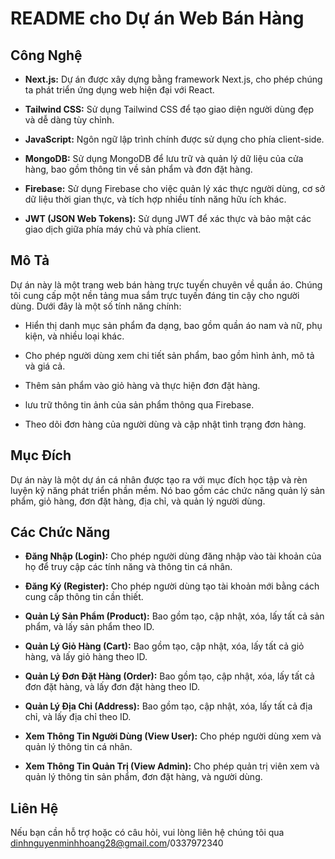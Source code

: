 # README cho Dự án Web Bán Hàng

## Công Nghệ

-   **Next.js:** Dự án được xây dựng bằng framework Next.js, cho phép chúng ta phát triển ứng dụng web hiện đại với React.

-   **Tailwind CSS:** Sử dụng Tailwind CSS để tạo giao diện người dùng đẹp và dễ dàng tùy chỉnh.

-   **JavaScript:** Ngôn ngữ lập trình chính được sử dụng cho phía client-side.

-   **MongoDB:** Sử dụng MongoDB để lưu trữ và quản lý dữ liệu của cửa hàng, bao gồm thông tin về sản phẩm và đơn đặt hàng.

-   **Firebase:** Sử dụng Firebase cho việc quản lý xác thực người dùng, cơ sở dữ liệu thời gian thực, và tích hợp nhiều tính năng hữu ích khác.

-   **JWT (JSON Web Tokens):** Sử dụng JWT để xác thực và bảo mật các giao dịch giữa phía máy chủ và phía client.

## Mô Tả

Dự án này là một trang web bán hàng trực tuyến chuyên về quần áo. Chúng tôi cung cấp một nền tảng mua sắm trực tuyến đáng tin cậy cho người dùng. Dưới đây là một số tính năng chính:

-   Hiển thị danh mục sản phẩm đa dạng, bao gồm quần áo nam và nữ, phụ kiện, và nhiều loại khác.

-   Cho phép người dùng xem chi tiết sản phẩm, bao gồm hình ảnh, mô tả và giá cả.

-   Thêm sản phẩm vào giỏ hàng và thực hiện đơn đặt hàng.

-   lưu trữ thông tin ảnh của sản phẩm thông qua Firebase.

-   Theo dõi đơn hàng của người dùng và cập nhật tình trạng đơn hàng.

## Mục Đích

Dự án này là một dự án cá nhân được tạo ra với mục đích học tập và rèn luyện kỹ năng phát triển phần mềm. Nó bao gồm các chức năng quản lý sản phẩm, giỏ hàng, đơn đặt hàng, địa chỉ, và quản lý người dùng.

## Các Chức Năng

-   **Đăng Nhập (Login):** Cho phép người dùng đăng nhập vào tài khoản của họ để truy cập các tính năng và thông tin cá nhân.

-   **Đăng Ký (Register):** Cho phép người dùng tạo tài khoản mới bằng cách cung cấp thông tin cần thiết.

-   **Quản Lý Sản Phẩm (Product):** Bao gồm tạo, cập nhật, xóa, lấy tất cả sản phẩm, và lấy sản phẩm theo ID.

-   **Quản Lý Giỏ Hàng (Cart):** Bao gồm tạo, cập nhật, xóa, lấy tất cả giỏ hàng, và lấy giỏ hàng theo ID.

-   **Quản Lý Đơn Đặt Hàng (Order):** Bao gồm tạo, cập nhật, xóa, lấy tất cả đơn đặt hàng, và lấy đơn đặt hàng theo ID.

-   **Quản Lý Địa Chỉ (Address):** Bao gồm tạo, cập nhật, xóa, lấy tất cả địa chỉ, và lấy địa chỉ theo ID.

-   **Xem Thông Tin Người Dùng (View User):** Cho phép người dùng xem và quản lý thông tin cá nhân.

-   **Xem Thông Tin Quản Trị (View Admin):** Cho phép quản trị viên xem và quản lý thông tin sản phẩm, đơn đặt hàng, và người dùng.

## Liên Hệ

Nếu bạn cần hỗ trợ hoặc có câu hỏi, vui lòng liên hệ chúng tôi qua dinhnguyenminhhoang28@gmail.com/0337972340

